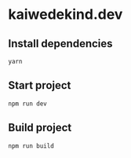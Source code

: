 # kaiwedekind.dev

## Install dependencies
```
yarn
```

## Start project
```
npm run dev 
```

## Build project
```
npm run build 
```
